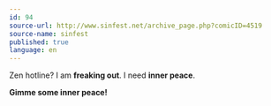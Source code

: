 ```yaml
---
id: 94
source-url: http://www.sinfest.net/archive_page.php?comicID=4519
source-name: sinfest
published: true
language: en
---
```

Zen hotline? I am **freaking out**. I need **inner peace**.

**Gimme some inner peace!**
